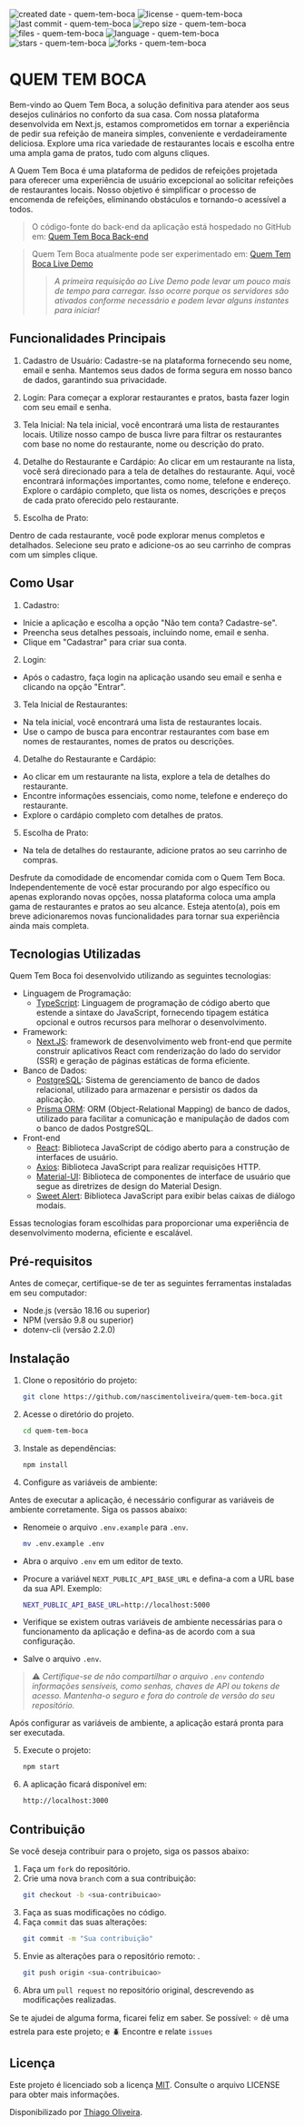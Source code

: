 ![created date - quem-tem-boca](https://img.shields.io/date/1694314800?color=007ec6&label=created&style=flat-square)
![license - quem-tem-boca](https://img.shields.io/github/license/nascimentoliveira/quem-tem-boca?color=007ec6&style=flat-square)
![last commit - quem-tem-boca](https://img.shields.io/github/last-commit/nascimentoliveira/quem-tem-boca?color=007ec6&style=flat-square)
![repo size - quem-tem-boca](https://img.shields.io/github/repo-size/nascimentoliveira/quem-tem-boca?color=007ec6&style=flat-square)
![files - quem-tem-boca](https://img.shields.io/github/directory-file-count/nascimentoliveira/quem-tem-boca?color=007ec6&style=flat-square)
![language - quem-tem-boca](https://img.shields.io/github/languages/top/nascimentoliveira/quem-tem-boca?color=007ec6&style=flat-square)
![stars - quem-tem-boca](https://img.shields.io/github/stars/nascimentoliveira/quem-tem-boca?color=007ec6&style=flat-square)
![forks - quem-tem-boca](https://img.shields.io/github/forks/nascimentoliveira/quem-tem-boca?color=007ec6&style=flat-square)

# QUEM TEM BOCA

Bem-vindo ao Quem Tem Boca, a solução definitiva para atender aos seus desejos culinários no conforto da sua casa. Com nossa plataforma desenvolvida em Next.js, estamos comprometidos em tornar a experiência de pedir sua refeição de maneira simples, conveniente e verdadeiramente deliciosa. Explore uma rica variedade de restaurantes locais e escolha entre uma ampla gama de pratos, tudo com alguns cliques.

A Quem Tem Boca é uma plataforma de pedidos de refeições projetada para oferecer uma experiência de usuário excepcional ao solicitar refeições de restaurantes locais. Nosso objetivo é simplificar o processo de encomenda de refeições, eliminando obstáculos e tornando-o acessível a todos. 

> O código-fonte do back-end da aplicação está hospedado no GitHub em: [Quem Tem Boca Back-end](https://github.com/nascimentoliveira/quem-tem-boca-api)

> Quem Tem Boca atualmente pode ser experimentado em: [Quem Tem Boca Live Demo](https://quem-tem-boca-nascimentoliveira.vercel.app)
>
>> *A primeira requisição ao Live Demo pode levar um pouco mais de tempo para carregar. Isso ocorre porque os servidores são ativados conforme necessário e podem levar alguns instantes para iniciar!*
>>

## Funcionalidades Principais

1. Cadastro de Usuário: 
Cadastre-se na plataforma fornecendo seu nome, email e senha. Mantemos seus dados de forma segura em nosso banco de dados, garantindo sua privacidade.

2. Login:
Para começar a explorar restaurantes e pratos, basta fazer login com seu email e senha.

3. Tela Inicial:
Na tela inicial, você encontrará uma lista de restaurantes locais. Utilize nosso campo de busca livre para filtrar os restaurantes com base no nome do restaurante, nome ou descrição do prato.

4. Detalhe do Restaurante e Cardápio:
Ao clicar em um restaurante na lista, você será direcionado para a tela de detalhes do restaurante.
Aqui, você encontrará informações importantes, como nome, telefone e endereço. Explore o cardápio completo, que lista os nomes, descrições e preços de cada prato oferecido pelo restaurante.

5. Escolha de Prato:

Dentro de cada restaurante, você pode explorar menus completos e detalhados. Selecione seu prato e adicione-os ao seu carrinho de compras com um simples clique.

## Como Usar

1. Cadastro:
   
 - Inicie a aplicação e escolha a opção "Não tem conta? Cadastre-se".
 - Preencha seus detalhes pessoais, incluindo nome, email e senha.
 - Clique em "Cadastrar" para criar sua conta.

2. Login:

- Após o cadastro, faça login na aplicação usando seu email e senha e clicando na opção "Entrar".

3. Tela Inicial de Restaurantes:
 - Na tela inicial, você encontrará uma lista de restaurantes locais.
 - Use o campo de busca para encontrar restaurantes com base em nomes de restaurantes, nomes de pratos ou descrições.
  
4. Detalhe do Restaurante e Cardápio:

- Ao clicar em um restaurante na lista, explore a tela de detalhes do restaurante.
- Encontre informações essenciais, como nome, telefone e endereço do restaurante.
- Explore o cardápio completo com detalhes de pratos.

5. Escolha de Prato:

- Na tela de detalhes do restaurante, adicione pratos ao seu carrinho de compras.

Desfrute da comodidade de encomendar comida com o Quem Tem Boca. Independentemente de você estar procurando por algo específico ou apenas explorando novas opções, nossa plataforma coloca uma ampla gama de restaurantes e pratos ao seu alcance. Esteja atento(a), pois em breve adicionaremos novas funcionalidades para tornar sua experiência ainda mais completa.


## Tecnologias Utilizadas

Quem Tem Boca foi desenvolvido utilizando as seguintes tecnologias:

- Linguagem de Programação:
  - [TypeScript](https://www.typescriptlang.org/): Linguagem de programação de código aberto que estende a sintaxe do JavaScript, fornecendo tipagem estática opcional e outros recursos para melhorar o desenvolvimento.
- Framework:
  - [Next.JS](https://nestjs.com/): framework de desenvolvimento web front-end que permite construir aplicativos React com renderização do lado do servidor (SSR) e geração de páginas estáticas de forma eficiente.
- Banco de Dados:
  - [PostgreSQL](https://www.postgresql.org/about/): Sistema de gerenciamento de banco de dados relacional, utilizado para armazenar e persistir os dados da aplicação.
  - [Prisma ORM](https://www.prisma.io/): ORM (Object-Relational Mapping) de banco de dados, utilizado para facilitar a comunicação e manipulação de dados com o banco de dados PostgreSQL.
- Front-end
  - [React](https://react.dev/learn): Biblioteca JavaScript de código aberto para a construção de interfaces de usuário.
  - [Axios](https://axios-http.com/ptbr/docs/intro): Biblioteca JavaScript para realizar requisições HTTP.
  - [Material-UI](https://mui.com/): Biblioteca de componentes de interface de usuário que segue as diretrizes de design do Material Design.
  - [Sweet Alert](https://sweetalert2.github.io/): Biblioteca JavaScript para exibir belas caixas de diálogo modais.

Essas tecnologias foram escolhidas para proporcionar uma experiência de desenvolvimento moderna, eficiente e escalável.

## Pré-requisitos

Antes de começar, certifique-se de ter as seguintes ferramentas instaladas em seu computador:

- Node.js (versão 18.16 ou superior)
- NPM (versão 9.8 ou superior)
- dotenv-cli (versão 2.2.0)

## Instalação

1. Clone o repositório do projeto:

   ```bash
   git clone https://github.com/nascimentoliveira/quem-tem-boca.git
   ```
2. Acesse o diretório do projeto.

   ```bash
   cd quem-tem-boca
   ```
3. Instale as dependências:

   ```bash
   npm install
   ```
4. Configure as variáveis de ambiente:

Antes de executar a aplicação, é necessário configurar as variáveis de ambiente corretamente. Siga os passos abaixo:

   - Renomeie o arquivo `.env.example` para `.env`.

     ```bash
     mv .env.example .env
     ```
   - Abra o arquivo `.env` em um editor de texto.
   - Procure a variável `NEXT_PUBLIC_API_BASE_URL` e defina-a com a URL base da sua API. Exemplo:

     ```bash
     NEXT_PUBLIC_API_BASE_URL=http://localhost:5000
     ```
   - Verifique se existem outras variáveis de ambiente necessárias para o funcionamento da aplicação e defina-as de acordo com a sua configuração.
   - Salve o arquivo `.env`.

   > ⚠️ *Certifique-se de não compartilhar o arquivo `.env` contendo informações sensíveis, como senhas, chaves de API ou tokens de acesso. Mantenha-o seguro e fora do controle de versão do seu repositório.*
   >

   Após configurar as variáveis de ambiente, a aplicação estará pronta para ser executada.

5. Execute o projeto:

   ```bash
   npm start
   ```
6. A aplicação ficará disponível em:

   ```bash
   http://localhost:3000
   ```

## Contribuição

Se você deseja contribuir para o projeto, siga os passos abaixo:

1. Faça um `fork` do repositório.
2. Crie uma nova `branch` com a sua contribuição:
   ```bash
   git checkout -b <sua-contribuicao>
   ```
3. Faça as suas modificações  no código.
4. Faça `commit` das suas alterações:
   ```bash
   git commit -m "Sua contribuição"
   ```
5. Envie as alterações para o repositório remoto: .
   ```bash
   git push origin <sua-contribuicao>
   ```
6. Abra um `pull request` no repositório original, descrevendo as modificações realizadas.

Se te ajudei de alguma forma, ficarei feliz em saber. Se possível:
⭐️ dê uma estrela para este projeto; e
🪲 Encontre e relate `issues`

## Licença

Este projeto é licenciado sob a licença [MIT](https://choosealicense.com/licenses/mit/). Consulte o arquivo LICENSE para obter mais informações.

Disponibilizado por [Thiago Oliveira](https://www.linkedin.com/in/nascimentoliveira/).